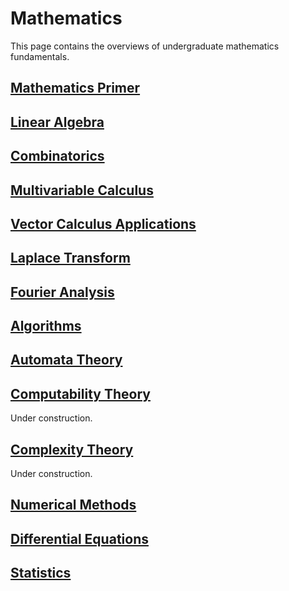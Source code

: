 # Mathematics

This page contains the overviews of undergraduate mathematics fundamentals.

## [Mathematics Primer](proof.html)

## [**Linear Algebra**](linear_algebra.html)

## [Combinatorics](combinatorics.html)

## [Multivariable Calculus](multivariable_calculus.html)

## [Vector Calculus Applications](advcalc.html)

## [Laplace Transform](laplace.html)

## [Fourier Analysis](fourier.html)

## [Algorithms](algorithms.md)

## [Automata Theory](automata.html)

## [Computability Theory](computability.html)

Under construction.

## [Complexity Theory](graph.md)

Under construction.

## [Numerical Methods](numerical_methods.html)

## [Differential Equations](differential_equations.html)

## [Statistics](statistics.html)
